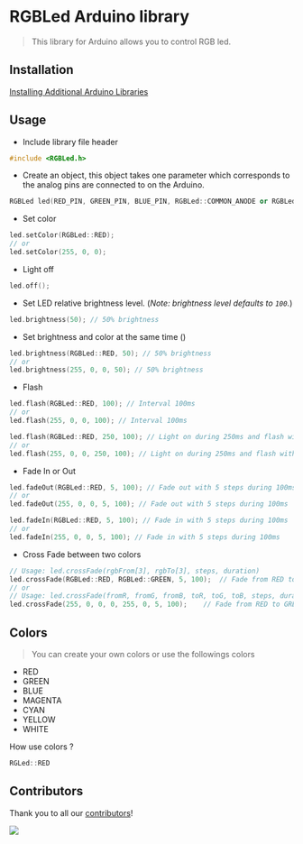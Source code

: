 # RGBLed Arduino library

> This library for Arduino allows you to control RGB led.

## Installation
[Installing Additional Arduino Libraries](https://www.arduino.cc/en/Guide/Libraries)

## Usage
+ Include library file header
```cpp
#include <RGBLed.h>
```

+ Create an object, this object takes one parameter which corresponds to the analog pins are connected to on the Arduino. 
```cpp
RGBLed led(RED_PIN, GREEN_PIN, BLUE_PIN, RGBLed::COMMON_ANODE or RGBLed::COMMON_CATHODE);
```

+ Set color
```cpp
led.setColor(RGBLed::RED);
// or
led.setColor(255, 0, 0);
```

+ Light off
```cpp
led.off();
```

+ Set LED relative brightness level. (*Note: brightness level defaults to `100`.*)
```cpp
led.brightness(50); // 50% brightness
```

+ Set brightness and color at the same time ()
```cpp
led.brightness(RGBLed::RED, 50); // 50% brightness
// or
led.brightness(255, 0, 0, 50); // 50% brightness
```

+ Flash
```cpp
led.flash(RGBLed::RED, 100); // Interval 100ms
// or
led.flash(255, 0, 0, 100); // Interval 100ms

led.flash(RGBLed::RED, 250, 100); // Light on during 250ms and flash with interval (100ms)
// or
led.flash(255, 0, 0, 250, 100); // Light on during 250ms and flash with interval (100ms)
```

+ Fade In or Out
```cpp
led.fadeOut(RGBLed::RED, 5, 100); // Fade out with 5 steps during 100ms
// or
led.fadeOut(255, 0, 0, 5, 100); // Fade out with 5 steps during 100ms

led.fadeIn(RGBLed::RED, 5, 100); // Fade in with 5 steps during 100ms
// or
led.fadeIn(255, 0, 0, 5, 100); // Fade in with 5 steps during 100ms
```

+ Cross Fade between two colors
```cpp
// Usage: led.crossFade(rgbFrom[3], rgbTo[3], steps, duration)
led.crossFade(RGBLed::RED, RGBLed::GREEN, 5, 100);  // Fade from RED to GREEN in 5 steps during 100ms 
// or 
// Usage: led.crossFade(fromR, fromG, fromB, toR, toG, toB, steps, duration)
led.crossFade(255, 0, 0, 0, 255, 0, 5, 100);    // Fade from RED to GREEN in 5 steps during 100ms 
```

## Colors
> You can create your own colors or use the followings colors
+ RED
+ GREEN
+ BLUE
+ MAGENTA
+ CYAN
+ YELLOW
+ WHITE

How use colors ?
```cpp
RGLed::RED
```

## Contributors

Thank you to all our [contributors](https://github.com/wilmouths/RGBLed/graphs/contributors)!

[![](https://contrib.rocks/image?repo=wilmouths/RGBLed)](https://github.com/wilmouths/RGBLed/graphs/contributors)

